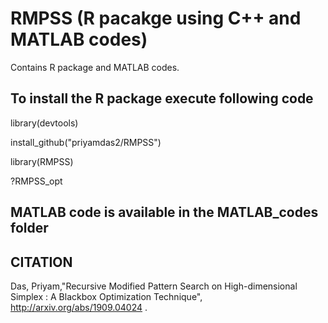# RMPSS (R pacakge using C++ and MATLAB codes)

Contains R package and MATLAB codes.

## To install the R package execute following code
library(devtools) 

install_github("priyamdas2/RMPSS")

library(RMPSS)

?RMPSS_opt

## MATLAB code is available in the MATLAB_codes folder

## CITATION

Das, Priyam,"Recursive Modified Pattern Search on High-dimensional Simplex : A  Blackbox Optimization Technique", http://arxiv.org/abs/1909.04024 .
